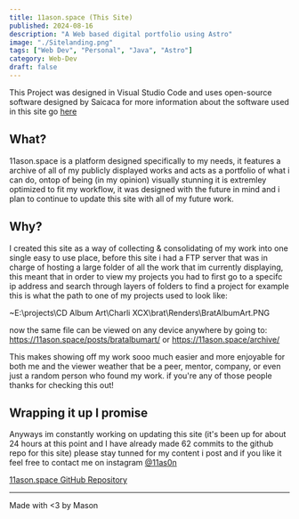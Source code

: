 ```yaml
---
title: 11ason.space (This Site)
published: 2024-08-16
description: "A Web based digital portfolio using Astro"
image: "./Sitelanding.png"
tags: ["Web Dev", "Personal", "Java", "Astro"]
category: Web-Dev
draft: false
---
```

This Project was designed in Visual Studio Code and uses open-source software designed by Saicaca for more information about the software used in this site go [here](https://github.com/saicaca/fuwari)


## What?
11ason.space is a platform designed specifically to my needs, it features a archive of all of my publicly displayed works and acts as a portfolio of what i can do, ontop of being (in my opinion) visually stunning it is extremley optimized to fit my workflow, it was designed with the future in mind and i plan to continue to update this site with all of my future work.

## Why?
I created this site as a way of collecting & consolidating of my work into one single easy to use place, before this site i had a FTP server that was in charge of hosting a large folder of all the work that im currently displaying, this meant that in order to view my projects you had to first go to a specifc ip address and search through layers of folders to find a project for example this is what the path to one of my projects used to look like:

~E:\projects\CD Album Art\Charli XCX\brat\Renders\BratAlbumArt.PNG

now the same file can be viewed on any device anywhere by going to:
https://11ason.space/posts/bratalbumart/ or https://11ason.space/archive/

This makes showing off my work sooo much easier and more enjoyable for both me and the viewer weather that be a peer, mentor, company, or even just a random person who found my work.
if you're any of those people thanks for checking this out!

## Wrapping it up I promise
Anyways im constantly working on updating this site (it's been up for about 24 hours at this point and I have already made 62 commits to the github repo for this site) please stay tunned for my content i post and if you like it feel free to contact me on instagram [@11as0n](Https://instagram.com/11as0n)


[11ason.space GitHub Repository](https://github.com/11ason/home)

---

Made with <3 by Mason
